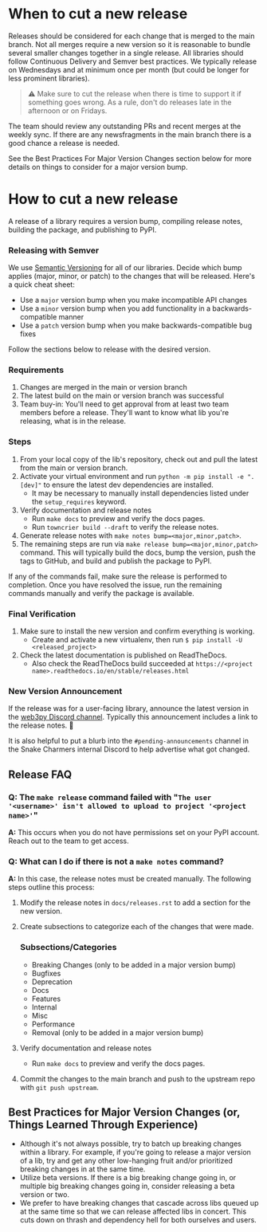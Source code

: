 When to cut a new release
====

Releases should be considered for each change that is merged to the main branch. Not all merges require a new version so it is reasonable to bundle several smaller changes together in a single release. All libraries should follow Continuous Delivery and Semver best practices. We typically release on Wednesdays and at minimum once per month (but could be longer for less prominent libraries).

> :warning: Make sure to cut the release when there is time to support it if something goes wrong. As a rule, don't do releases late in the afternoon or on Fridays.

The team should review any outstanding PRs and recent merges at the weekly sync. If there are any newsfragments in the main branch there is a good chance a release is needed.

See the Best Practices For Major Version Changes section below for more details on things to consider for a major version bump.

How to cut a new release
====

A release of a library requires a version bump, compiling release notes, building the package, and publishing to PyPI.

### Releasing with Semver

We use [Semantic Versioning](https://semver.org/) for all of our libraries. Decide which bump applies (major, minor, or patch) to the changes that will be released. Here's a quick cheat sheet:
  - Use a `major` version bump when you make incompatible API changes
  - Use a `minor` version bump when you add functionality in a backwards-compatible manner
  - Use a `patch` version bump when you make backwards-compatible bug fixes

Follow the sections below to release with the desired version.

### Requirements

  1. Changes are merged in the main or version branch
  1. The latest build on the main or version branch was successful
  1. Team buy-in: You'll need to get approval from at least two team members before a release. They'll want to know what lib you're releasing, what is in the release.

### Steps

  1. From your local copy of the lib's repository, check out and pull the latest from the main or version branch.
  2. Activate your virtual environment and run `python -m pip install -e ".[dev]"` to ensure the latest dev dependencies are installed.
      * It may be necessary to manually install dependencies listed under the `setup_requires` keyword.
  3. Verify documentation and release notes
      * Run `make docs` to preview and verify the docs pages.
      * Run `towncrier build --draft` to verify the release notes.
  4. Generate release notes with `make notes bump=<major,minor,patch>`.
  5. The remaining steps are run via `make release bump=<major,minor,patch>` command. This will typically build the docs, bump the version, push the tags to GitHub, and build and publish the package to PyPI.

If any of the commands fail, make sure the release is performed to completion. Once you have resolved the issue, run the remaining commands manually and verify the package is available.

### Final Verification

1. Make sure to install the new version and confirm everything is working.
    * Create and activate a new virtualenv, then run `$ pip install -U <released_project>`
2. Check the latest documentation is published on ReadTheDocs.
    * Also check the ReadTheDocs build succeeded at `https://<project name>.readthedocs.io/en/stable/releases.html`

### New Version Announcement

If the release was for a user-facing library, announce the latest version in the [web3py Discord channel](https://discord.com/channels/809793915578089484/817614427490615307). Typically this announcement includes a link to the release notes. :tada:

It is also helpful to put a blurb into the ``#pending-announcements`` channel in the Snake Charmers internal Discord to help advertise what got changed.


## Release FAQ

### **Q: The `make release` command failed with "`The user '<username>' isn't allowed to upload to project '<project name>'`"**

**A:** This occurs when you do not have permissions set on your PyPI account. Reach out to the team to get access.

### **Q: What can I do if there is not a `make notes` command?**

**A:** In this case, the release notes must be created manually. The following steps outline this process:

1. Modify the release notes in `docs/releases.rst` to add a section for the new version.
2. Create subsections to categorize each of the changes that were made.

    ### Subsections/Categories
    - Breaking Changes (only to be added in a major version bump)
    - Bugfixes
    - Deprecation
    - Docs
    - Features
    - Internal
    - Misc
    - Performance
    - Removal (only to be added in a major version bump)

3. Verify documentation and release notes
    * Run `make docs` to preview and verify the docs pages.
4. Commit the changes to the main branch and push to the upstream repo with `git push upstream`.

## Best Practices for Major Version Changes (or, Things Learned Through Experience)

- Although it's not always possible, try to batch up breaking changes within a library. For example, if you're going to release a major version of a lib, try and get any other low-hanging fruit and/or prioritized breaking changes in at the same time.
- Utilize beta versions. If there is a big breaking change going in, or multiple big breaking changes going in, consider releasing a beta version or two.
- We prefer to have breaking changes that cascade across libs queued up at the same time so that we can release affected libs in concert. This cuts down on thrash and dependency hell for both ourselves and users.
